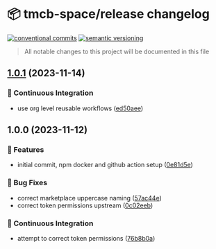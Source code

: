 # 📦 tmcb-space/release changelog

[![conventional commits](https://img.shields.io/badge/conventional%20commits-1.0.0-yellow.svg)](https://conventionalcommits.org)
[![semantic versioning](https://img.shields.io/badge/semantic%20versioning-2.0.0-green.svg)](https://semver.org)

> All notable changes to this project will be documented in this file

## [1.0.1](https://github.com/TMCB-SPACE/release/compare/v1.0.0...v1.0.1) (2023-11-14)


### 🔁 Continuous Integration

* use org level reusable workflows ([ed50aee](https://github.com/TMCB-SPACE/release/commit/ed50aee526797ea9166c27e8bdf4a5827b8c8992))

## 1.0.0 (2023-11-12)


### 🍕 Features

* initial commit, npm docker and github action setup ([0e81d5e](https://github.com/TMCB-SPACE/release/commit/0e81d5eff8be4a3af6d7df56f14a3d7ef95fe7d8))


### 🐛 Bug Fixes

* correct marketplace uppercase naming ([57ac44e](https://github.com/TMCB-SPACE/release/commit/57ac44e7347dc4cceec895656232b3e55fb68ede))
* correct token permissions upstream ([0c02eeb](https://github.com/TMCB-SPACE/release/commit/0c02eeb6b9274bd66ab3722e0547b66ca6d2a7b4))


### 🔁 Continuous Integration

* attempt to correct token permissions ([76b8b0a](https://github.com/TMCB-SPACE/release/commit/76b8b0a0339278c3125e5883c8d4f6ab93fb17e6))
